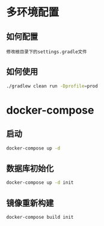 # 多环境配置
## 如何配置
```text
修改根目录下的settings.gradle文件
```
## 如何使用
```bash
./gradlew clean run -Dprofile=prod
```

# docker-compose
## 启动
```bash
docker-compose up -d
```
## 数据库初始化
```bash
docker-compose up -d init
```
## 镜像重新构建
```bash
docker-compose build init
```